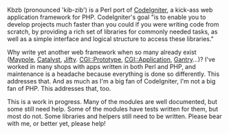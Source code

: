 Kbzb (pronounced 'kib-zib') is a Perl port of [CodeIgniter](http://codeigniter.com), a kick-ass web application framework for PHP. CodeIgniter's goal "is to enable you to develop projects much faster than you could if you were writing code from scratch, by providing a rich set of libraries for commonly needed tasks, as well as a simple interface and logical structure to access these libraries."

Why write yet another web framework when so many already exist ([Maypole](http://maypole.perl.org/), [Catalyst](http://www.catalystframework.org/), [Jifty](http://www.jifty.org). [CGI::Prototype](http://search.cpan.org/dist/CGI-Prototype/lib/CGI/Prototype.pm), [CGI::Application](http://search.cpan.org/~markstos/CGI-Application-3.21/lib/CGI/Application.pm), [Gantry](http://search.cpan.org/~tkeefer/Gantry-3.54/lib/Gantry.pm)...)? I've worked in many shops with apps written in both Perl and PHP, and maintenance is a headache because everything is done so differently. This addresses that. And as much as I'm a big fan of CodeIgniter, I'm not a big fan of PHP. This addresses that, too.

This is a work in progress. Many of the modules are well documented, but some still need help. Some of the modules have tests written for them, but most do not. Some libraries and helpers still need to be written. Please bear with me, or better yet, please help!